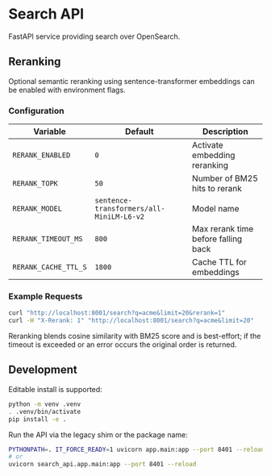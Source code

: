 # Search API

FastAPI service providing search over OpenSearch.

## Reranking

Optional semantic reranking using sentence-transformer embeddings can be enabled with environment flags.

### Configuration

| Variable | Default | Description |
|---|---|---|
| `RERANK_ENABLED` | `0` | Activate embedding reranking |
| `RERANK_TOPK` | `50` | Number of BM25 hits to rerank |
| `RERANK_MODEL` | `sentence-transformers/all-MiniLM-L6-v2` | Model name |
| `RERANK_TIMEOUT_MS` | `800` | Max rerank time before falling back |
| `RERANK_CACHE_TTL_S` | `1800` | Cache TTL for embeddings |

### Example Requests

```bash
curl "http://localhost:8001/search?q=acme&limit=20&rerank=1"
curl -H "X-Rerank: 1" "http://localhost:8001/search?q=acme&limit=20"
```

Reranking blends cosine similarity with BM25 score and is best-effort; if the timeout is exceeded or an error occurs the original order is returned.


## Development

Editable install is supported:

```bash
python -m venv .venv
. .venv/bin/activate
pip install -e .
```

Run the API via the legacy shim or the package name:

```bash
PYTHONPATH=. IT_FORCE_READY=1 uvicorn app.main:app --port 8401 --reload
# or
uvicorn search_api.app.main:app --port 8401 --reload
```
